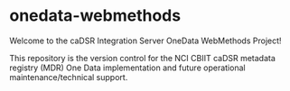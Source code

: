 # onedata-webmethods
Welcome to the caDSR Integration Server OneData WebMethods Project!

This repository is the version control for the NCI CBIIT caDSR metadata registry (MDR) One Data implementation and future operational maintenance/technical support.
